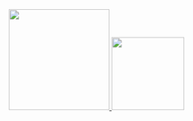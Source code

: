 <div align="center">
  <a href="https://github.com/Iguu42">
  <img height="180em" src="https://github-readme-stats.vercel.app/api?username=MarcosTenorioDev&show_icons=true&theme=tokyonight&count_private=true&"/>
  <img height="130em" src="https://github-readme-stats.vercel.app/api/top-langs/?username=MarcosTenorioDev&layout=compact&langs_count=7&theme=tokyonight"/>
</div>
